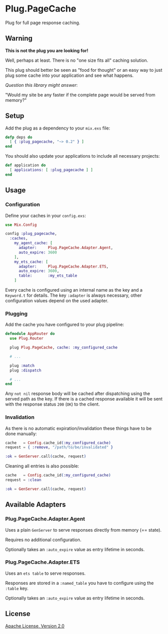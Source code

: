 # Plug.PageCache

Plug for full page response caching.


## Warning

__This is not the plug you are looking for!__

Well, perhaps at least. There is no "one size fits all" caching solution.

This plug should better be seen as "food for thought" or an easy way to
just plug some cache into your application and see what happens.

_Question this library might answer_:

"Would my site be any faster if the complete page would be served from memory?"


## Setup

Add the plug as a dependency to your `mix.exs` file:

```elixir
defp deps do
  [ { :plug_pagecache, "~> 0.2" } ]
end
```

You should also update your applications to include all necessary projects:

```elixir
def application do
  [ applications: [ :plug_pagecache ] ]
end
```


## Usage

### Configuration

Define your caches in your `config.exs`:

```elixir
use Mix.Config

config :plug_pagecache,
  :caches,
    my_agent_cache: [
      adapter:     Plug.PageCache.Adapter.Agent,
      auto_expire: 3600
    ],
    my_ets_cache: [
      adapter:     Plug.PageCache.Adapter.ETS,
      auto_expire: 3600,
      table:       :my_ets_table
    ]
```

Every cache is configured using an internal name as the key and a `Keyword.t`
for details. The key `:adapter` is always necessary, other configuration
values depend on the used adapter.

### Plugging

Add the cache you have configured to your plug pipeline:

```elixir
defmodule AppRouter do
  use Plug.Router

  plug Plug.PageCache, cache: :my_configured_cache

  # ...

  plug :match
  plug :dispatch

  # ...
end
```

Any `not nil` response body will be cached after dispatching using the
served path as the key. If there is a cached response available it will be
sent with the response status `200` (`OK`) to the client.

### Invalidation

As there is no automatic expiration/invalidation these things
have to be done manually:

```elixir
cache   = Config.cache_id(:my_configured_cache)
request = { :remove, "/path/to/be/invalidated" }

:ok = GenServer.call(cache, request)
```

Cleaning all entries is also possible:

```elixir
cache   = Config.cache_id(:my_configured_cache)
request = :clean

:ok = GenServer.call(cache, request)
```


## Available Adapters

### Plug.PageCache.Adapter.Agent

Uses a plain `GenServer` to serve responses directly from memory (== state).

Requires no additional configuration.

Optionally takes an `:auto_expire` value as entry lifetime in seconds.

### Plug.PageCache.Adapter.ETS

Uses an `ets table` to serve responses.

Responses are stored in a `:named_table` you have to configure
using the `:table` key.

Optionally takes an `:auto_expire` value as entry lifetime in seconds.


## License

[Apache License, Version 2.0](http://www.apache.org/licenses/LICENSE-2.0)
